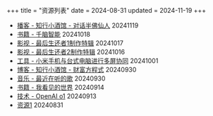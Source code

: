 +++
title = "资源列表"
date = 2024-08-31
updated = 2024-11-19
+++

- [播客 - 知行小酒馆 - 对话半佛仙人](/resource/10-podcast-zhixingxiaojiuguan-2/)    20241119
- [书籍 - 千脑智能](/resource/09-book-a-thousand-brains/)    20241018
- [影视 - 最后生还者1制作特辑](/resource/08-film-grounded-making-the-last-of-us/)    20241017
- [影视 - 最后生还者2制作特辑](/resource/07-film-grounded2-making-the-last-of-us-part-2/)    20241016
- [工具 - 小米手机与台式电脑进行多屏协同](/resource/06-tech-mi13-windows-control)   20241001
- [博客 - 知行小酒馆 - 财富方程式](/resource/05-podcast-zhixingxiaojiuguan-1)   20240930 
- [音乐 - 最近在听的歌](/resource/04-music-listening-recently/)    20240930
- [书籍 - 我看见的世界](/resource/03-book-the-world-i-see/)    20240914
- [技术 - OpenAI o1](/resource/02-openaio1)        20240913
- [资源1](/resource/01-excerpt/)          20240831
